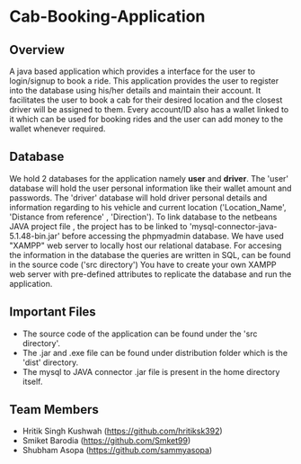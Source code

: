 # Cab-Booking-Application
## Overview
A java based application which provides a interface for the user to login/signup to book a ride.
This application provides the user to register into the database using his/her details and maintain their account. It facilitates the user to book a cab for their desired location and the closest driver will be assigned to them. Every account/ID also has a wallet linked to it which can be used for booking rides and the user can add money to the wallet whenever required.

## Database
We hold 2 databases for the application namely **user** and **driver**. The 'user' database will hold the user personal information like their wallet amount and passwords. The 'driver' database will hold driver personal details and information regarding to his vehicle and current location ('Location_Name', 'Distance from reference' , 'Direction').
To link database to the netbeans JAVA project file , the project has to be linked to 'mysql-connector-java-5.1.48-bin.jar' before accessing the phpmyadmin database.
We have used "XAMPP" web server to locally host our relational database.
For accesing the information in the database the queries are written in SQL, can be found in the source code ('src directory')
You have to create your own XAMPP web server with pre-defined attributes to replicate the database and run the application.

## Important Files
* The source code of the application can be found under the 'src directory'.
* The .jar and .exe file can be found under distribution folder which is the 'dist' directory.
* The mysql to JAVA connector .jar file is present in the home directory itself.

## Team Members
* Hritik Singh Kushwah (https://github.com/hritiksk392)
* Smiket Barodia (https://github.com/Smket99)
* Shubham Asopa (https://github.com/sammyasopa)
